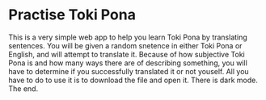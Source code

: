 # Practise Toki Pona
This is a very simple web app to help you learn Toki Pona by translating sentences.
You will be given a random snetence in either Toki Pona or English, and will attempt to translate it. Because of how subjective Toki Pona is and how many ways there are of describing something, you will have to determine if you successfully translated it or not youself. All you have to do to use it is to download the file and open it. There is dark mode. The end.
